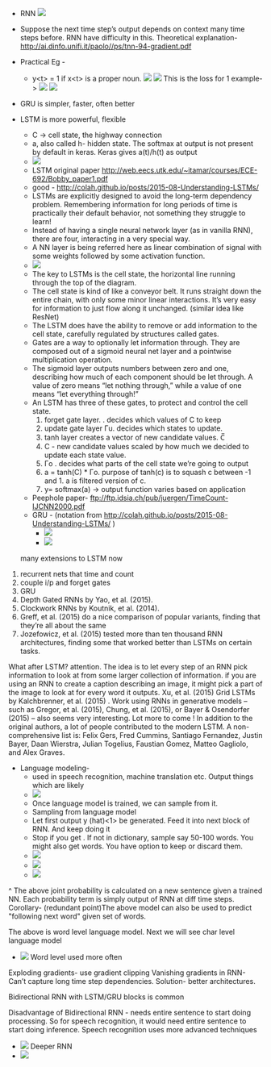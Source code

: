 * RNN
![](images/tmp0.jpg)
* Suppose the next time step’s output depends on context many time steps before. RNN have difficulty in this. Theoretical explanation-
http://ai.dinfo.unifi.it/paolo//ps/tnn-94-gradient.pdf
* Practical Eg -
  * y\<t> = 1 if x\<t> is a proper noun.
![](images/tmp1.jpg)
![](images/tmp2.jpg)
This is the loss for 1 example->
![](images/tmp3.jpg)
![](images/tmp4.png)
* GRU is simpler, faster, often better
* LSTM is more powerful, flexible
  * C -> cell state, the highway connection
  * a, also called h- hidden state. The softmax at output is not present by default in keras. Keras gives a(t)/h(t) as output
  * ![](images/tmp5.jpg)
  * LSTM original paper
    http://web.eecs.utk.edu/~itamar/courses/ECE-692/Bobby_paper1.pdf
  * good - http://colah.github.io/posts/2015-08-Understanding-LSTMs/
  * LSTMs are explicitly designed to avoid the long-term dependency problem. Remembering information for long periods of time is practically their default behavior, not something they struggle to learn!
  * Instead of having a single neural network layer (as in vanilla RNN), there are four, interacting in a very special way.
  * A NN layer is being referred here as linear combination of signal with some weights followed by some activation function.
  * ![](images/tmp6.png)
  * The key to LSTMs is the cell state, the horizontal line running through the top of the diagram.
  * The cell state is kind of like a conveyor belt. It runs straight down the entire chain, with only some minor linear interactions. It’s very easy for information to just flow along it unchanged. (similar idea like ResNet)
  * The LSTM does have the ability to remove or add information to the cell state, carefully regulated by structures called gates.
  * Gates are a way to optionally let information through. They are composed out of a sigmoid neural net layer and a pointwise multiplication operation.
  * The sigmoid layer outputs numbers between zero and one, describing how much of each component should be let through. A value of zero means “let nothing through,” while a value of one means “let everything through!”  
  * An LSTM has three of these gates, to protect and control the cell state.
    1. forget gate layer.  . decides which values of C<t-1> to keep
    2. update gate layer Γu. decides which states to update.
    3. tanh layer creates a vector of new candidate values. C̅<t>
    4. C<t> - new candidate values scaled by how much we decided to update each state value.
    5. Γo . decides what parts of the cell state we’re going to output
    6.  a<t> = tanh(C<t>) * Γo.   purpose of tanh(c<t>) is to squash c<t> between -1 and 1. a<t> is filtered version of c<t>.
    7. y<t>= softmax(a<t>) -> output function varies based on application
  * Peephole paper- ftp://ftp.idsia.ch/pub/juergen/TimeCount-IJCNN2000.pdf
  * GRU - (notation from  http://colah.github.io/posts/2015-08-Understanding-LSTMs/ )
    * ![](images/tmp7.png)
    * ![](images/tmp8.png)


  many extensions to LSTM now

1. recurrent nets that time and count
2. couple i/p and forget gates
3. GRU
4. Depth Gated RNNs by Yao, et al. (2015).
5. Clockwork RNNs by Koutnik, et al. (2014).
6. Greff, et al. (2015) do a nice comparison of popular variants, finding that they’re all about the same
7. Jozefowicz, et al. (2015) tested more than ten thousand RNN architectures, finding some that worked better than LSTMs on certain tasks.

What after LSTM? attention. The idea is to let every step of an RNN pick information to look at from some larger collection of information. if you are using an RNN to create a caption describing an image, it might pick a part of the image to look at for every word it outputs. Xu, et al. (2015)
Grid LSTMs by Kalchbrenner, et al. (2015) . Work using RNNs in generative models – such as Gregor, et al. (2015), Chung, et al. (2015), or Bayer & Osendorfer (2015) – also seems very interesting. Lot more to come !
In addition to the original authors, a lot of people contributed to the modern LSTM. A non-comprehensive list is: Felix Gers, Fred Cummins, Santiago Fernandez, Justin Bayer, Daan Wierstra, Julian Togelius, Faustian Gomez, Matteo Gagliolo, and Alex Graves. 

* Language modeling-
  * used in speech recognition, machine translation etc. Output things which are likely
  * ![](images/tmp9.png)
  * Once language model is trained, we can sample from it. <Shakespeare like text generation>
  * Sampling from language model
  * Let first output y (hat)<1> be generated. Feed it into next block of RNN. And keep doing it
  * Stop if you get <EOS>. If <EOS> not in dictionary, sample say 50-100 words. You might also get <UNK> words. You have option to keep or discard them.
  * ![](images/tmp10.png)
  * ![](images/tmp11.jpg)
  * ![](images/tmp12.jpg)

^ The above joint probability is calculated on a new sentence given a trained NN. Each probability term is simply output of RNN at diff time steps.
Corollary- (redundant point)The above model can also be used to predict "following next word" given set of words.

The above is word level language model. Next we will see char level language model
* ![](images/tmp13.jpg)
Word level used more often

Exploding gradients- use gradient clipping
Vanishing gradients in RNN- Can’t capture long time step dependencies. Solution- better architectures.


Bidirectional RNN with LSTM/GRU blocks is common

Disadvantage of Bidirectional RNN - needs entire sentence to start doing processing. So for speech recognition, it would need entire sentence to start doing inference. Speech recognition uses more advanced techniques
* ![](images/tmp14.png)
Deeper RNN
* ![](images/tmp15.png)
